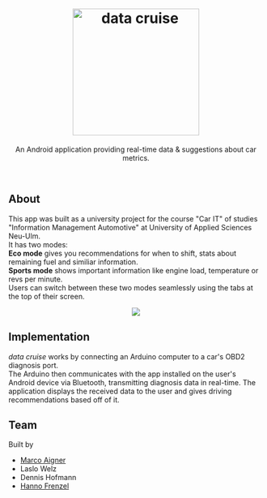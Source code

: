 <h1 align="center"><img src="https://i.imgur.com/h4Gwpah.png" width="250" alt="data cruise"></h1>
<p align="center">An Android application providing real-time data & suggestions about car metrics.</p>
<br>

## About
This app was built as a university project for the course "Car IT" of studies "Information Management Automotive" at University of Applied Sciences Neu-Ulm.  
It has two modes:  
**Eco mode** gives you recommendations for when to shift, stats about remaining fuel and similiar information.  
**Sports mode** shows important information like engine load, temperature or revs per minute.  
Users can switch between these two modes seamlessly using the tabs at the top of their screen.
<p align="center"><img src="https://i.imgur.com/X3XliBz.jpg"></p>

## Implementation
*data cruise* works by connecting an Arduino computer to a car's OBD2 diagnosis port.  
The Arduino then communicates with the app installed on the user's Android device via Bluetooth, transmitting diagnosis data in real-time. The application displays the received data to the user and gives driving recommendations based off of it.

## Team
Built by

  - [Marco Aigner](https://github.com/DerMarco/)
  - Laslo Welz
  - Dennis Hofmann
  - [Hanno Frenzel](https://github.com/HannoF/)

